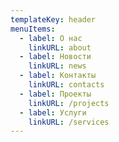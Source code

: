 ```yaml
---
templateKey: header
menuItems:
  - label: О нас
    linkURL: about
  - label: Новости
    linkURL: news
  - label: Контакты
    linkURL: contacts
  - label: Проекты
    linkURL: /projects
  - label: Услуги
    linkURL: /services
---
```


